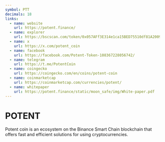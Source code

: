 ```yaml
---
symbol: PTT
decimals: 18
links:
  - name: website
    url: https://potent.finance/
  - name: explorer
    url: https://bscscan.com/token/0x057AFf3E314e1ca15BED75510df81A20098cE456
  - name: x
    url: https://x.com/potent_coin
  - name: facebook
    url: https://facebook.com/Potent-Token-108367228056742/
  - name: telegram
    url: https://t.me/PotentCoin
  - name: coingecko
    url: https://coingecko.com/en/coins/potent-coin
  - name: coinmarketcap
    url: https://coinmarketcap.com/currencies/potent/
  - name: whitepaper
    url: https://potent.finance/static/moon_safe/img/White-paper.pdf
---
```


# POTENT

Potent coin is an ecosystem on the Binance Smart Chain blockchain that offers fast and efficient solutions for using cryptocurrencies.
